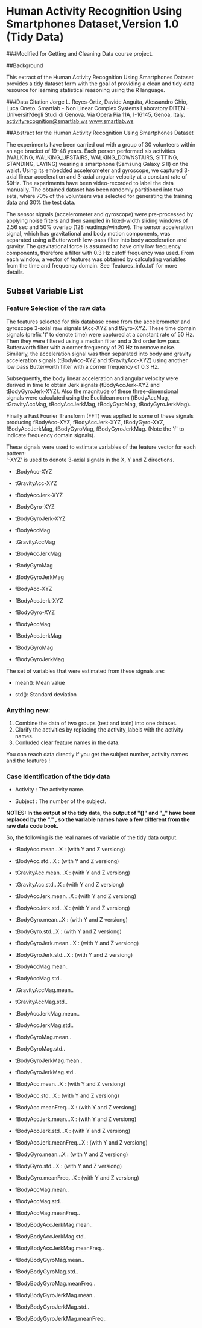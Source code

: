 # Human Activity Recognition Using Smartphones Dataset,Version 1.0 (Tidy Data)

###Modified for Getting and Cleaning Data course project.

##Background

This extract of the Human Activity Recognition Using Smartphones Dataset provides a tidy dataset form with the goal of providing a clean and tidy data resource for  learning statistical reasoning using the R language. 


###Data Citation
Jorge L. Reyes-Ortiz, Davide Anguita, Alessandro Ghio, Luca Oneto.
Smartlab - Non Linear Complex Systems Laboratory
DITEN - Universit?degli Studi di Genova.
Via Opera Pia 11A, I-16145, Genoa, Italy.
activityrecognition@smartlab.ws
www.smartlab.ws

##Abstract for the Human Activity Recognition Using Smartphones Dataset

The experiments have been carried out with a group of 30 volunteers within an age bracket of 19-48 years. Each person performed six activities (WALKING, WALKING_UPSTAIRS, WALKING_DOWNSTAIRS, SITTING, STANDING, LAYING) wearing a smartphone (Samsung Galaxy S II) on the waist. Using its embedded accelerometer and gyroscope, we captured 3-axial linear acceleration and 3-axial angular velocity at a constant rate of 50Hz. The experiments have been video-recorded to label the data manually. The obtained dataset has been randomly partitioned into two sets, where 70% of the volunteers was selected for generating the training data and 30% the test data. 

The sensor signals (accelerometer and gyroscope) were pre-processed by applying noise filters and then sampled in fixed-width sliding windows of 2.56 sec and 50% overlap (128 readings/window). The sensor acceleration signal, which has gravitational and body motion components, was separated using a Butterworth low-pass filter into body acceleration and gravity. The gravitational force is assumed to have only low frequency components, therefore a filter with 0.3 Hz cutoff frequency was used. From each window, a vector of features was obtained by calculating variables from the time and frequency domain. See 'features_info.txt' for more details. 

## Subset Variable List

### Feature Selection of  the raw data

The features selected for this database come from the accelerometer and gyroscope 3-axial raw signals tAcc-XYZ and tGyro-XYZ. These time domain signals (prefix 't' to denote time) were captured at a constant rate of 50 Hz. Then they were filtered using a median filter and a 3rd order low pass Butterworth filter with a corner frequency of 20 Hz to remove noise. Similarly, the acceleration signal was then separated into body and gravity acceleration signals (tBodyAcc-XYZ and tGravityAcc-XYZ) using another low pass Butterworth filter with a corner frequency of 0.3 Hz. 

Subsequently, the body linear acceleration and angular velocity were derived in time to obtain Jerk signals (tBodyAccJerk-XYZ and tBodyGyroJerk-XYZ). Also the magnitude of these three-dimensional signals were calculated using the Euclidean norm (tBodyAccMag, tGravityAccMag, tBodyAccJerkMag, tBodyGyroMag, tBodyGyroJerkMag). 

Finally a Fast Fourier Transform (FFT) was applied to some of these signals producing fBodyAcc-XYZ, fBodyAccJerk-XYZ, fBodyGyro-XYZ, fBodyAccJerkMag, fBodyGyroMag, fBodyGyroJerkMag. (Note the 'f' to indicate frequency domain signals). 

These signals were used to estimate variables of the feature vector for each pattern:  
'-XYZ' is used to denote 3-axial signals in the X, Y and Z directions.

* tBodyAcc-XYZ

* tGravityAcc-XYZ

* tBodyAccJerk-XYZ

* tBodyGyro-XYZ

* tBodyGyroJerk-XYZ

* tBodyAccMag

* tGravityAccMag

* tBodyAccJerkMag

* tBodyGyroMag

* tBodyGyroJerkMag

* fBodyAcc-XYZ

* fBodyAccJerk-XYZ

* fBodyGyro-XYZ

* fBodyAccMag

* fBodyAccJerkMag

* fBodyGyroMag

* fBodyGyroJerkMag

The set of variables that were estimated from these signals are: 

* mean(): Mean value

* std(): Standard deviation

### Anything new:

1. Combine the data of two groups (test and train) into one dataset.
2. Clarify the activities by replacing the activity_labels with the activity names.
3. Conluded  clear feature names in the data.

You can reach data directly if you get the subject number, activity names and the features !

### Case Identification of the tidy data
* Activity  : The activity name.

* Subject : The number of the subject.


**NOTES: In the output of the tidy data, the output of "()" and "_" have been replaced by the "." , so the variable names have a few different from the raw data code book.**

So, the following is the real names of variable of the tidy data output.


* tBodyAcc.mean...X : (with Y and Z versiong)

* tBodyAcc.std...X : (with Y and Z versiong)

* tGravityAcc.mean...X : (with Y and Z versiong)

* tGravityAcc.std...X : (with Y and Z versiong)

* tBodyAccJerk.mean...X : (with Y and Z versiong)

* tBodyAccJerk.std...X : (with Y and Z versiong)

* tBodyGyro.mean...X : (with Y and Z versiong)

* tBodyGyro.std...X  : (with Y and Z versiong)

* tBodyGyroJerk.mean...X : (with Y and Z versiong)

* tBodyGyroJerk.std...X : (with Y and Z versiong)

* tBodyAccMag.mean..

* tBodyAccMag.std..

* tGravityAccMag.mean..

* tGravityAccMag.std..

* tBodyAccJerkMag.mean..

* tBodyAccJerkMag.std..

* tBodyGyroMag.mean.. 

* tBodyGyroMag.std..

* tBodyGyroJerkMag.mean..

* tBodyGyroJerkMag.std..

* fBodyAcc.mean...X : (with Y and Z versiong)

* fBodyAcc.std...X  : (with Y and Z versiong)

* fBodyAcc.meanFreq...X  : (with Y and Z versiong)

* fBodyAccJerk.mean...X  : (with Y and Z versiong)

* fBodyAccJerk.std...X : (with Y and Z versiong)

* fBodyAccJerk.meanFreq...X : (with Y and Z versiong)

* fBodyGyro.mean...X  : (with Y and Z versiong)

* fBodyGyro.std...X : (with Y and Z versiong)

* fBodyGyro.meanFreq...X  : (with Y and Z versiong)

* fBodyAccMag.mean..

* fBodyAccMag.std..

* fBodyAccMag.meanFreq.. 

* fBodyBodyAccJerkMag.mean..

* fBodyBodyAccJerkMag.std..

* fBodyBodyAccJerkMag.meanFreq..

* fBodyBodyGyroMag.mean..

* fBodyBodyGyroMag.std.. 

* fBodyBodyGyroMag.meanFreq..

* fBodyBodyGyroJerkMag.mean.. 

* fBodyBodyGyroJerkMag.std..

* fBodyBodyGyroJerkMag.meanFreq..
